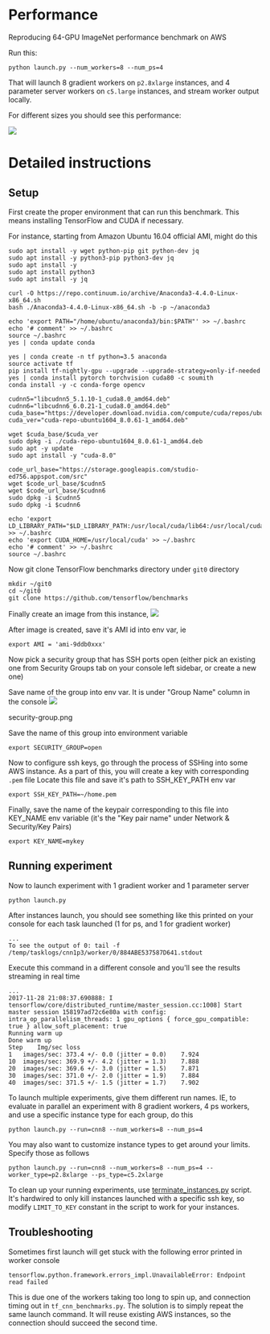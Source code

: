 # Performance

Reproducing 64-GPU ImageNet performance benchmark on AWS

Run this:

```
python launch.py --num_workers=8 --num_ps=4
```

That will launch 8 gradient workers on `p2.8xlarge` instances, and 4 parameter server workers on `c5.large` instances, and stream worker output locally.

For different sizes you should see this performance:


<img src=https://i.stack.imgur.com/CupI1.png>

# Detailed instructions
## Setup

First create the proper environment that can run this benchmark. This means installing TensorFlow and CUDA if necessary.

For instance, starting from Amazon Ubuntu 16.04 official AMI, might do this

```
sudo apt install -y wget python-pip git python-dev jq
sudo apt install -y python3-pip python3-dev jq
sudo apt install -y
sudo apt install python3
sudo apt install -y jq

curl -O https://repo.continuum.io/archive/Anaconda3-4.4.0-Linux-x86_64.sh
bash ./Anaconda3-4.4.0-Linux-x86_64.sh -b -p ~/anaconda3

echo 'export PATH="/home/ubuntu/anaconda3/bin:$PATH"' >> ~/.bashrc
echo '# comment' >> ~/.bashrc
source ~/.bashrc
yes | conda update conda

yes | conda create -n tf python=3.5 anaconda
source activate tf
pip install tf-nightly-gpu --upgrade --upgrade-strategy=only-if-needed
yes | conda install pytorch torchvision cuda80 -c soumith
conda install -y -c conda-forge opencv

cudnn5="libcudnn5_5.1.10-1_cuda8.0_amd64.deb"
cudnn6="libcudnn6_6.0.21-1_cuda8.0_amd64.deb"
cuda_base="https://developer.download.nvidia.com/compute/cuda/repos/ubuntu1604/x86_64/"
cuda_ver="cuda-repo-ubuntu1604_8.0.61-1_amd64.deb"

wget $cuda_base/$cuda_ver
sudo dpkg -i ./cuda-repo-ubuntu1604_8.0.61-1_amd64.deb
sudo apt -y update
sudo apt install -y "cuda-8.0"

code_url_base="https://storage.googleapis.com/studio-ed756.appspot.com/src"
wget $code_url_base/$cudnn5
wget $code_url_base/$cudnn6
sudo dpkg -i $cudnn5
sudo dpkg -i $cudnn6

echo 'export LD_LIBRARY_PATH="$LD_LIBRARY_PATH:/usr/local/cuda/lib64:/usr/local/cuda/extras/CUPTI/lib64"' >> ~/.bashrc
echo 'export CUDA_HOME=/usr/local/cuda' >> ~/.bashrc
echo '# comment' >> ~/.bashrc
source ~/.bashrc
```

Now git clone TensorFlow benchmarks directory under `git0` directory
```
mkdir ~/git0
cd ~/git0
git clone https://github.com/tensorflow/benchmarks
```

Finally create an image from this instance,
<img src=https://i.stack.imgur.com/3iRWY.png>

After image is created, save it's AMI id into env var, ie

```
export AMI = 'ami-9ddb0xxx'
```


Now pick a security group that has SSH ports open (either pick an existing one from Security Groups tab on your console left sidebar, or create a new one)

Save name of the group into env var. It is under "Group Name" column in the console
<img src=https://i.stack.imgur.com/vqUTL.png>

security-group.png

Save the name of this group into environment variable
```
export SECURITY_GROUP=open
```


Now to configure ssh keys, go through the process of SSHing into some AWS instance. As a part of this, you will create a key with corresponding `.pem` file
Locate this file and save it's path to SSH_KEY_PATH env var

```
export SSH_KEY_PATH=~/home.pem
```

Finally, save the name of the keypair corresponding to this file into KEY_NAME env variable (it's the "Key pair name" under Network & Security/Key Pairs)

```
export KEY_NAME=mykey
```

## Running experiment

Now to launch experiment with 1 gradient worker and 1 parameter server
```
python launch.py
```

After instances launch, you should see something like this printed on your console for each task launched (1 for ps, and 1 for gradient worker)

```
...
To see the output of 0: tail -f /temp/tasklogs/cnn1p3/worker/0/884ABE537587D641.stdout
```
Execute this command in a different console and you'll see the results streaming in real time

```
...
2017-11-28 21:08:37.690888: I tensorflow/core/distributed_runtime/master_session.cc:1008] Start master session 158197ad72c6e80a with config: intra_op_parallelism_threads: 1 gpu_options { force_gpu_compatible: true } allow_soft_placement: true
Running warm up
Done warm up
Step	Img/sec	loss
1	images/sec: 373.4 +/- 0.0 (jitter = 0.0)	7.924
10	images/sec: 369.9 +/- 4.2 (jitter = 1.3)	7.888
20	images/sec: 369.6 +/- 3.0 (jitter = 1.5)	7.871
30	images/sec: 371.0 +/- 2.0 (jitter = 1.9)	7.884
40	images/sec: 371.5 +/- 1.5 (jitter = 1.7)	7.902
```


To launch multiple experiments, give them different run names. IE, to evaluate in parallel an experiment with 8 gradient workers, 4 ps workers, and use a specific instance type for each group, do this


```
python launch.py --run=cnn8 --num_workers=8 --num_ps=4
```


You may also want to customize instance types to get around your limits. Specify those as follows
```
python launch.py --run=cnn8 --num_workers=8 --num_ps=4 --worker_type=p2.8xlarge --ps_type=c5.2xlarge
```

To clean up your running experiments, use [terminate_instances.py](https://github.com/diux-dev/cluster/blob/master/terminate_instances.py) script. It's hardwired to only kill instances launched with a specific ssh key, so modify `LIMIT_TO_KEY` constant in the script to work for your instances.

## Troubleshooting

Sometimes first launch will get stuck with the following error printed in worker console

```
tensorflow.python.framework.errors_impl.UnavailableError: Endpoint read failed
```

This is due one of the workers taking too long to spin up, and connection timing out in `tf_cnn_benchmarks.py`. The solution is to simply repeat the same launch command. It will reuse existing AWS instances, so the connection should succeed the second time.
